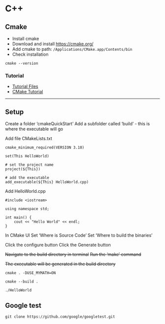 # C++

## Cmake

- Install cmake
- Download and install https://cmake.org/
- Add cmake to path: `/Applications/CMake.app/Contents/bin`
- Check installation
```
cmake --version
```

### Tutorial

- [Tutorial Files](https://gitlab.kitware.com/cmake/cmake/-/tree/master/Help/guide/tutorial)
- [CMake Tutorial](https://cmake.org/cmake/help/v3.19/guide/tutorial/index.html)

---

## Setup

Create a folder ‘cmakeQuickStart’
Add a subfolder called ‘build’ - this is where the executable will go

Add file CMakeLists.txt

```
cmake_minimum_required(VERSION 3.10)

set(This HelloWorld)

# set the project name
project(${This})

# add the executable
add_executable(${This} HelloWorld.cpp)
```

Add HelloWorld.cpp

```
#include <iostream>

using namespace std;

int main() {
    cout << "Hello World" << endl;
}
```

In CMake UI
Set ‘Where is Source Code’
Set ‘Where to build the binaries’

Click the configure button
Click the Generate button

~~Navigate to the build directory in terminal~~
~~Run the ‘make’ command~~

~~The executable will be generated in the build directory~~

```shell script
cmake . -DUSE_MYMATH=ON
```

```shell script
cmake --build .
```

```shell script
./HelloWorld
```



## Google test

```shell script
git clone https://github.com/google/googletest.git
```